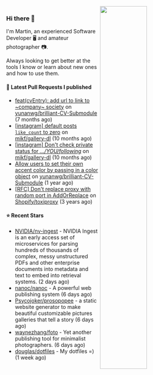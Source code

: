 <img align="right" src="https://github-profile-summary-cards.vercel.app/api/cards/profile-details?username=tinnet&theme=github" width="50%"/>
<h3 class="mt-n3">Hi there 👋</h3>

I'm Martin, an experienced Software Developer 🖥️ and amateur photographer 📷.

Always looking to get better at the tools I know or learn about new ones and how to use them.

#### 🔨 Latest Pull Requests I published

- [feat(cvEntry): add url to link to ~company~ society](https://github.com/yunanwg/brilliant-CV-Submodule/pull/27) on [yunanwg/brilliant-CV-Submodule](https://github.com/yunanwg/brilliant-CV-Submodule) (7 months ago)
- [[instagram] default posts `like_count` to zero](https://github.com/mikf/gallery-dl/pull/5323) on [mikf/gallery-dl](https://github.com/mikf/gallery-dl) (10 months ago)
- [[instagram] Don&#39;t check private status for *.../YOU/following*](https://github.com/mikf/gallery-dl/pull/5322) on [mikf/gallery-dl](https://github.com/mikf/gallery-dl) (10 months ago)
- [Allow users to set their own accent color by passing in a color object](https://github.com/yunanwg/brilliant-CV-Submodule/pull/10) on [yunanwg/brilliant-CV-Submodule](https://github.com/yunanwg/brilliant-CV-Submodule) (1 year ago)
- [[RFC] Don&#39;t replace proxy with random port in AddOrReplace](https://github.com/Shopify/toxiproxy/pull/356) on [Shopify/toxiproxy](https://github.com/Shopify/toxiproxy) (3 years ago)

#### ⭐ Recent Stars

- [NVIDIA/nv-ingest](https://github.com/NVIDIA/nv-ingest) - NVIDIA Ingest is an early access set of microservices for parsing hundreds of thousands of complex, messy unstructured PDFs and other enterprise documents into metadata and text to embed into retrieval systems. (2 days ago)
- [nanoc/nanoc](https://github.com/nanoc/nanoc) - A powerful web publishing system (6 days ago)
- [Psycojoker/prosopopee](https://github.com/Psycojoker/prosopopee) - a static website generator to make beautiful customizable pictures galleries that tell a story (6 days ago)
- [waynezhang/foto](https://github.com/waynezhang/foto) - Yet another publishing tool for minimalist photographers. (6 days ago)
- [douglas/dotfiles](https://github.com/douglas/dotfiles) - My dotfiles =) (1 week ago)
